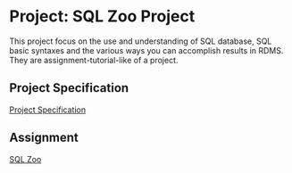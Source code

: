 # Project: SQL Zoo Project
This project focus on the use and understanding of SQL database, SQL basic syntaxes and the various ways you can accomplish results in RDMS.
They are assignment-tutorial-like of a project.

## Project Specification
[Project Specification](https://www.theodinproject.com/courses/databases/lessons/sql#project-sql-zoo)

## Assignment
[SQL Zoo](https://sqlzoo.net/wiki/SQL_Tutorial)